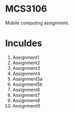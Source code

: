 # MCS3106

Mobile computing assignment. 

# Inculdes

1. Assignment1
2. Assignment2
3. Assignment3
4. Assignment4
5. Assignment5a
6. Assignment5b
7. Assignment6
8. Assignment7
9. Assignment8
10. Assignment9

